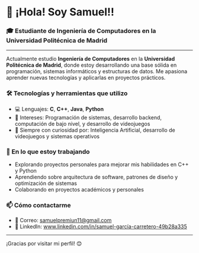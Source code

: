 # 👋 ¡Hola! Soy Samuel!!  
### 🎓 Estudiante de Ingeniería de Computadores en la Universidad Politécnica de Madrid

---

Actualmente estudio **Ingeniería de Computadores** en la **Universidad Politécnica de Madrid**, donde estoy desarrollando una base sólida en programación, sistemas informáticos y estructuras de datos. Me apasiona aprender nuevas tecnologías y aplicarlas en proyectos prácticos.

### 🛠️ Tecnologías y herramientas que utilizo
- 💻 Lenguajes: **C**, **C++**, **Java**, **Python**
- 🔧 Intereses: Programación de sistemas, desarrollo backend, computación de bajo nivel, y desarrollo de videojuegos
- 🧠 Siempre con curiosidad por: Inteligencia Artificial, desarrollo de videojuegos y sistemas operativos

### 🚀 En lo que estoy trabajando
- Explorando proyectos personales para mejorar mis habilidades en C++ y Python
- Aprendiendo sobre arquitectura de software, patrones de diseño y optimización de sistemas
- Colaborando en proyectos académicos y personales

### 📫 Cómo contactarme
- 📧 Correo: samuelpremiun11@gmail.com
- 💼 LinkedIn: www.linkedin.com/in/samuel-garcía-carretero-49b28a335

---

¡Gracias por visitar mi perfil! 😊

